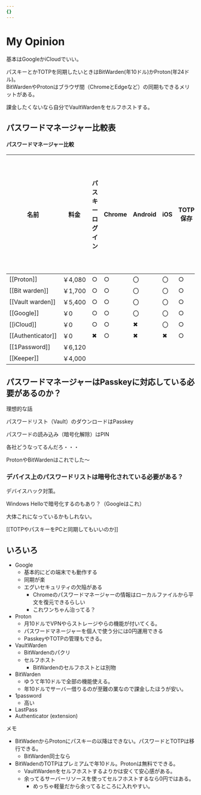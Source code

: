 ```yaml
---
{}
---
```

  

# My Opinion

基本はGoogleかiCloudでいい。

パスキーとかTOTPを同期したいときはBitWarden(年10ドル)かProton(年24ドル)。  
BitWardenやProtonはブラウザ間（ChromeとEdgeなど）の同期もできるメリットがある。  

課金したくないなら自分でVaultWardenをセルフホストする。

  

  

  

## パスワードマネージャー比較表

#### パスワードマネージャー比較

|名前|料金|パスキーログイン|Chrome|Android|iOS|TOTP保存|TOTPをPCで見る|パスキーを保存|パスキーをPCオンリーで使う|パスキーをスマホで使う|
|---|---|---|---|---|---|---|---|---|---|---|
|[[Proton]]|￥4,080|○|○|〇|〇|○|○|○|○|○|
|[[Bit warden]]|￥1,700|○|○|〇|〇|○|○|○|○|○|
|[[Vault warden]]|￥5,400|○|○|〇|〇|○|○|○|○|○|
|[[Google]]|￥0|○|○|〇|〇|○|✖|○|✖|○|
|[[iCloud]]|￥0|○|○|✖|〇|○|○|○||○|
|[[Authenticator]]|￥0|✖|○|✖|✖|○|○|✖|✖|✖|
|[[1Password]]|￥6,120||||||||||
|[[Keeper]]|￥4,000||||||||||

  
  

  

  

  

## パスワードマネージャーはPasskeyに対応している必要があるのか？

理想的な話

パスワードリスト（Vault）のダウンロードはPasskey

パスワードの読み込み（暗号化解除）はPIN

各社どうなってるんだろ・・・

ProtonやBitWardenはこれでした～

  

### デバイス上のパスワードリストは暗号化されている必要がある？

デバイスハック対策。

Windows Helloで暗号化するのもあり？（Googleはこれ）

大体これになっているかもしれない。

  

  

[[TOTPやパスキーをPCと同期してもいいのか]]

  

  

## いろいろ

- Google
    - 基本的にどの端末でも動作する
    - 同期が楽
    - エグいセキュリティの欠陥がある
        - Chromeのパスワードマネージャーの情報はローカルファイルから平文を復元できるらしい
        - これワンちゃん治ってる？
- Proton
    - 月10ドルでVPNやらストレージやらの機能が付いてくる。
    - パスワードマネージャーを個人で使う分には0円運用できる
    - PasskeyやTOTPの管理もできる。
- VaultWarden
    - BitWardenのパクリ
    - セルフホスト
        - BitWardenのセルフホストとは別物
- BitWarden
    - ゆうて年10ドルで全部の機能使える。
    - 年10ドルでサーバー借りるのが至難の業なので課金したほうが安い。
- 1password
    - 高い
- LastPass
- Authenticator (extension)

  

  

メモ

- BitWadenからProtonにパスキーの以降はできない。パスワードとTOTPは移行できる。
    - BitWarden同士なら
- BitWadenのTOTPはプレミアムで年10ドル。Protonは無料でできる。
    - VaultWardenをセルフホストするよりかは安くて安心感がある。
    - 余ってるサーバーリソースを使ってセルフホストするなら0円ではある。
        - めっちゃ軽量だから余ってるところに入れやすい。
